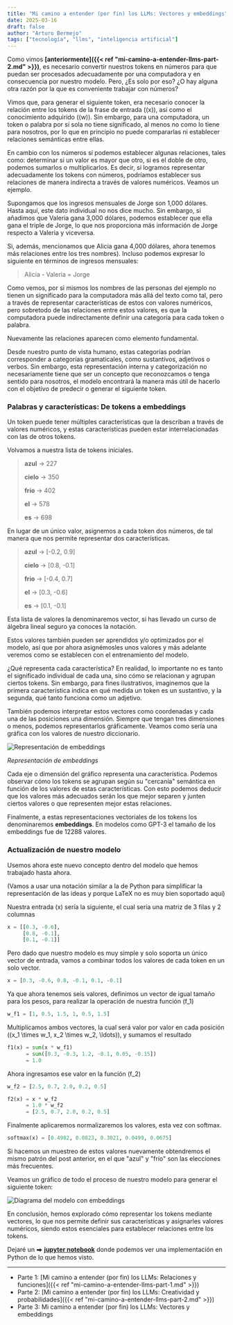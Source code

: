 ```yaml
---
title: "Mi camino a entender (por fin) los LLMs: Vectores y embeddings"
date: 2025-03-16
draft: false
author: "Arturo Bermejo"
tags: ["tecnología", "llms", "inteligencia artificial"]
---
```


Como vimos **[anteriormente]({{< ref "mi-camino-a-entender-llms-part-2.md" >}})**, es necesario convertir nuestros tokens en números para que puedan ser procesados adecuadamente por una computadora y en consecuencia por nuestro modelo. Pero, ¿Es solo por eso? ¿O hay alguna otra razón por la que es conveniente trabajar con números?

Vimos que, para generar el siguiente token, era necesario conocer la relación entre los tokens de la frase de entrada (\(x\)), así como el conocimiento adquirido (\(w\)). Sin embargo, para una computadora, un token o palabra por sí sola no tiene significado, al menos no como lo tiene para nosotros, por lo que en principio no puede compararlas ni establecer relaciones semánticas entre ellas.

En cambio con los números sí podemos establecer algunas relaciones, tales como: determinar si un valor es mayor que otro, si es el doble de otro, podemos sumarlos o multiplicarlos. Es decir, si logramos representar adecuadamente los tokens con números, podríamos establecer sus relaciones de manera indirecta a través de valores numéricos. Veamos un ejemplo.

Supongamos que los ingresos mensuales de Jorge son 1,000 dólares. Hasta aquí, este dato individual no nos dice mucho. Sin embargo, si añadimos que Valeria gana 3,000 dólares, podemos establecer que ella gana el triple de Jorge, lo que nos proporciona más información de Jorge respecto a Valeria y viceversa.

Si, además, mencionamos que Alicia gana 4,000 dólares, ahora tenemos más relaciones entre los tres nombres). Incluso podemos expresar lo siguiente en términos de ingresos mensuales:

> Alicia - Valeria = Jorge

Como vemos, por si mismos los nombres de las personas del ejemplo no tienen un significado para la computadora más allá del texto como tal, pero a través de representar características de estos con valores numéricos, pero sobretodo de las relaciones entre estos valores, es que la computadora puede indirectamente definir una categoría para cada token o palabra.

Nuevamente las relaciones aparecen como elemento fundamental.

Desde nuestro punto de vista humano, estas categorías podrían corresponder a categorías gramaticales, como sustantivos, adjetivos o verbos. Sin embargo, esta representación interna y categorización no necesariamente tiene que ser un concepto que reconozcamos o tenga sentido para nosotros, el modelo encontrará la manera más útil de hacerlo con el objetivo de predecir o generar el siguiente token.

### Palabras y características: De tokens a embeddings

Un token puede tener múltiples características que la describan a través de valores numéricos, y estas características pueden estar interrelacionadas con las de otros tokens.

Volvamos a nuestra lista de tokens iniciales.

> **azul** → 227
>
> **cielo** → 350
>
> **frio** → 402
>
> **el** → 578
>
> **es** → 698

En lugar de un único valor, asignemos a cada token dos números, de tal manera que nos permite representar dos características.

> **azul** → [-0.2, 0.9]
>
> **cielo** → [0.8, -0.1]
>
> **frio** → [-0.4, 0.7]
>
> **el** → [0.3, -0.6]
>
> **es** → [0.1, -0.1]

Esta lista de valores la denominaremos vector, si has llevado un curso de álgebra lineal seguro ya conoces la notación.

Estos valores también pueden ser aprendidos y/o optimizados por el modelo, así que por ahora asignémosles unos valores y más adelante veremos como se establecen con el entrenamiento del modelo.

¿Qué representa cada característica? En realidad, lo importante no es tanto el significado individual de cada una, sino cómo se relacionan y agrupan ciertos tokens. Sin embargo, para fines ilustrativos, imaginemos que la primera característica indica en qué medida un token es un sustantivo, y la segunda, qué tanto funciona como un adjetivo.

También podemos interpretar estos vectores como coordenadas y cada una de las posiciones una dimensión. Siempre que tengan tres dimensiones o menos, podemos representarlos gráficamente. Veamos como sería una gráfica con los valores de nuestro diccionario.

![Representación de embeddings](/images/llms-part-3-embeddings.png)

*Representación de embeddings*

Cada eje o dimensión del gráfico representa una característica. Podemos observar cómo los tokens se agrupan según su "cercanía" semántica en función de los valores de estas características. Con esto podemos deducir que los valores más adecuados serán los que mejor separen y junten ciertos valores o que representen mejor estas relaciones.

Finalmente, a estas representaciones vectoriales de los tokens los denominaremos **embeddings**. En modelos como GPT-3 el tamaño de los embeddings fue de 12288 valores.

### Actualización de nuestro modelo

Usemos ahora este nuevo concepto dentro del modelo que hemos trabajado hasta ahora.

(Vamos a usar una notación similar a la de Python para simplificar la representación de las ideas y porque LaTeX no es muy bien soportado aquí)

Nuestra entrada \(x\) sería la siguiente, el cual seria una matriz de 3 filas y 2 columnas

```python
x = [[0.3, -0.6],
     [0.8, -0.1],
     [0.1, -0.1]]
```

Pero dado que nuestro modelo es muy simple y solo soporta un único vector de entrada, vamos a combinar todos los valores de cada token en un solo vector.

```python
x = [0.3, -0.6, 0.8, -0.1, 0.1, -0.1]
```

Ya que ahora tenemos seis valores, definimos un vector de igual tamaño para los pesos, para realizar la operación de nuestra función \(f_1\)

```python
w_f1 = [1, 0.5, 1.5, 1, 0.5, 1.5]
```

Multiplicamos ambos vectores, la cual será valor por valor en cada posición \((x_1 \times w_1, x_2 \times w_2, \ldots)\), y sumamos el resultado

```python
f1(x) = sum(x * w_f1)
      = sum([0.3, -0.3, 1.2, -0.1, 0.05, -0.15])
      = 1.0
```

Ahora ingresamos ese valor en la función \(f_2\)

```python
w_f2 = [2.5, 0.7, 2.0, 0.2, 0.5]

f2(x) = x * w_f2
      = 1.0 * w_f2
      = [2.5, 0.7, 2.0, 0.2, 0.5]
```

Finalmente aplicaremos normalizaremos los valores, esta vez con softmax.

```python
softmax(x) = [0.4982, 0.0823, 0.3021, 0.0499, 0.0675]
```

Si hacemos un muestreo de estos valores nuevamente obtendremos el mismo patrón del post anterior, en el que "azul" y "frío" son las elecciones más frecuentes.

Veamos un gráfico de todo el proceso de nuestro modelo para generar el siguiente token:

![Diagrama del modelo con embeddings](/images/llms-part-3-diagram.png)

En conclusión, hemos explorado cómo representar los tokens mediante vectores, lo que nos permite definir sus características y asignarles valores numéricos, siendo estos esenciales para establecer relaciones entre los tokens.

Dejaré un ⮕ **[jupyter notebook](https://github.com/arturobermejo/llms-from-scratch/blob/main/part3.ipynb)** donde podemos ver una implementación en Python de lo que hemos visto.

---

- Parte 1: [Mi camino a entender (por fin) los LLMs: Relaciones y funciones]({{< ref "mi-camino-a-entender-llms-part-1.md" >}})
- Parte 2: [Mi camino a entender (por fin) los LLMs: Creatividad y probabilidades]({{< ref "mi-camino-a-entender-llms-part-2.md" >}})
- Parte 3: Mi camino a entender (por fin) los LLMs: Vectores y embeddings

